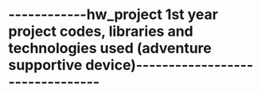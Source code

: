 # ------------hw_project 1st year project codes, libraries and technologies used (adventure supportive device)--------------------------------
